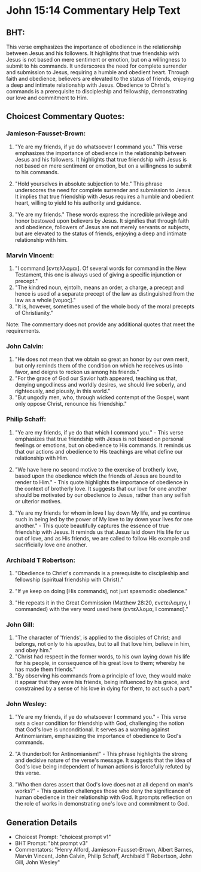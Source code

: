 # John 15:14 Commentary Help Text

## BHT:
This verse emphasizes the importance of obedience in the relationship between Jesus and his followers. It highlights that true friendship with Jesus is not based on mere sentiment or emotion, but on a willingness to submit to his commands. It underscores the need for complete surrender and submission to Jesus, requiring a humble and obedient heart. Through faith and obedience, believers are elevated to the status of friends, enjoying a deep and intimate relationship with Jesus. Obedience to Christ's commands is a prerequisite to discipleship and fellowship, demonstrating our love and commitment to Him.

## Choicest Commentary Quotes:
### Jamieson-Fausset-Brown:
1. "Ye are my friends, if ye do whatsoever I command you." This verse emphasizes the importance of obedience in the relationship between Jesus and his followers. It highlights that true friendship with Jesus is not based on mere sentiment or emotion, but on a willingness to submit to his commands.

2. "Hold yourselves in absolute subjection to Me." This phrase underscores the need for complete surrender and submission to Jesus. It implies that true friendship with Jesus requires a humble and obedient heart, willing to yield to his authority and guidance.

3. "Ye are my friends." These words express the incredible privilege and honor bestowed upon believers by Jesus. It signifies that through faith and obedience, followers of Jesus are not merely servants or subjects, but are elevated to the status of friends, enjoying a deep and intimate relationship with him.

### Marvin Vincent:
1. "I command [εντελλομαι]. Of several words for command in the New Testament, this one is always used of giving a specific injunction or precept."
2. "The kindred noun, ejntolh, means an order, a charge, a precept and hence is used of a separate precept of the law as distinguished from the law as a whole [νομος]."
3. "It is, however, sometimes used of the whole body of the moral precepts of Christianity."

Note: The commentary does not provide any additional quotes that meet the requirements.

### John Calvin:
1. "He does not mean that we obtain so great an honor by our own merit, but only reminds them of the condition on which he receives us into favor, and deigns to reckon us among his friends."
2. "For the grace of God our Savior hath appeared, teaching us that, denying ungodliness and worldly desires, we should live soberly, and righteously, and piously, in this world."
3. "But ungodly men, who, through wicked contempt of the Gospel, want only oppose Christ, renounce his friendship."

### Philip Schaff:
1. "Ye are my friends, if ye do that which I command you." - This verse emphasizes that true friendship with Jesus is not based on personal feelings or emotions, but on obedience to His commands. It reminds us that our actions and obedience to His teachings are what define our relationship with Him.

2. "We have here no second motive to the exercise of brotherly love, based upon the obedience which the friends of Jesus are bound to render to Him." - This quote highlights the importance of obedience in the context of brotherly love. It suggests that our love for one another should be motivated by our obedience to Jesus, rather than any selfish or ulterior motives.

3. "Ye are my friends for whom in love I lay down My life, and ye continue such in being led by the power of My love to lay down your lives for one another." - This quote beautifully captures the essence of true friendship with Jesus. It reminds us that Jesus laid down His life for us out of love, and as His friends, we are called to follow His example and sacrificially love one another.

### Archibald T Robertson:
1. "Obedience to Christ's commands is a prerequisite to discipleship and fellowship (spiritual friendship with Christ)."

2. "If ye keep on doing [His commands], not just spasmodic obedience."

3. "He repeats it in the Great Commission (Matthew 28:20, ενετειλαμην, I commanded) with the very word used here (εντελλομα, I command)."

### John Gill:
1. "The character of 'friends', is applied to the disciples of Christ; and belongs, not only to his apostles, but to all that love him, believe in him, and obey him."
2. "Christ had respect in the former words, to his own laying down his life for his people, in consequence of his great love to them; whereby he has made them friends."
3. "By observing his commands from a principle of love, they would make it appear that they were his friends, being influenced by his grace, and constrained by a sense of his love in dying for them, to act such a part."

### John Wesley:
1. "Ye are my friends, if ye do whatsoever I command you." - This verse sets a clear condition for friendship with God, challenging the notion that God's love is unconditional. It serves as a warning against Antinomianism, emphasizing the importance of obedience to God's commands.

2. "A thunderbolt for Antinomianism!" - This phrase highlights the strong and decisive nature of the verse's message. It suggests that the idea of God's love being independent of human actions is forcefully refuted by this verse.

3. "Who then dares assert that God's love does not at all depend on man's works?" - This question challenges those who deny the significance of human obedience in their relationship with God. It prompts reflection on the role of works in demonstrating one's love and commitment to God.


## Generation Details
- Choicest Prompt: "choicest prompt v1"
- BHT Prompt: "bht prompt v3"
- Commentators: "Henry Alford, Jamieson-Fausset-Brown, Albert Barnes, Marvin Vincent, John Calvin, Philip Schaff, Archibald T Robertson, John Gill, John Wesley"
